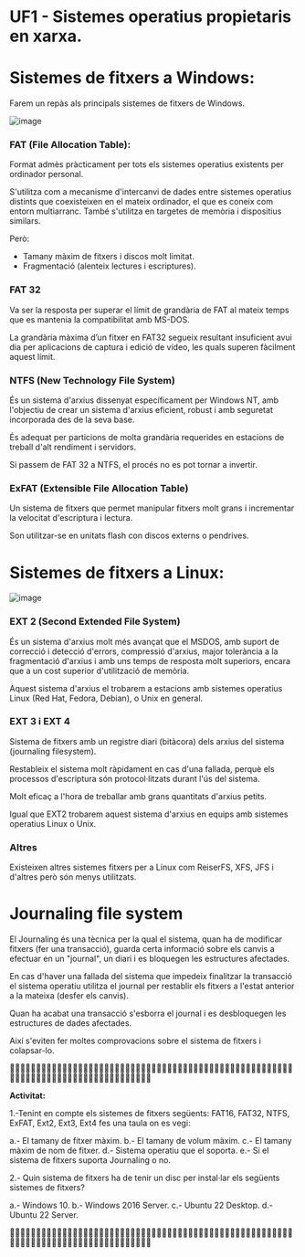 # UF1 - Sistemes operatius propietaris en xarxa.

# Sistemes de fitxers a Windows:

Farem un repàs als principals sistemes de fitxers de Windows.

![image](https://github.com/XaSaFa/MP04/assets/110727546/7574af42-8d5f-4902-b2b0-a8388c902caf)

### FAT (File Allocation Table):

Format admès pràcticament per tots els sistemes operatius existents per ordinador personal.

S'utilitza com a mecanisme d'intercanvi de dades entre sistemes operatius distints que coexisteixen en el mateix
ordinador, el que es coneix com entorn multiarranc. També s'utilitza en targetes de memòria i dispositius similars.

Però:
- Tamany màxim de fitxers i discos molt limitat.
- Fragmentació (alenteix lectures i escriptures).

### FAT 32

Va ser la resposta per superar el límit de grandària de FAT al mateix temps que es mantenia la compatibilitat amb MS-DOS.

La grandària màxima d’un fitxer en FAT32 segueix resultant insuficient avui dia per aplicacions de captura i edició de vídeo, les quals superen fàcilment aquest límit.

### NTFS (New Technology File System)

És un sistema d'arxius dissenyat específicament per Windows NT, amb l'objectiu de crear un sistema d'arxius eficient, robust i amb seguretat incorporada des de la seva base.

És adequat per particions de molta grandària requerides en estacions de treball d'alt rendiment i servidors.

Si passem de FAT 32 a NTFS, el procés no es pot tornar a invertir.

### ExFAT (Extensible File Allocation Table)

Un sistema de fitxers que permet manipular fitxers molt grans i incrementar la velocitat d'escriptura i lectura.

Son utilitzar-se en unitats flash con discos externs o pendrives.  

# Sistemes de fitxers a Linux:

![image](https://github.com/XaSaFa/MP04/assets/110727546/5e864f1b-48d3-4857-ac51-e2891cb99565)

### EXT 2 (Second Extended File System)

És un sistema d'arxius molt més avançat que el MSDOS, amb suport de correcció i detecció d'errors, compressió d'arxius, major tolerància a la fragmentació d'arxius i amb uns temps de resposta molt superiors, encara que a un cost superior d'utilització de memòria.

Aquest sistema d'arxius el trobarem a estacions amb sistemes operatius Linux (Red Hat, Fedora, Debian), o Unix en general.

### EXT 3 i EXT 4

Sistema de fitxers amb un registre diari (bitàcora) dels arxius del sistema (journaling filesystem).

Restableix el sistema molt ràpidament en cas d'una fallada, perquè els processos d'escriptura són protocol·litzats durant l'ús del sistema.

Molt eficaç a l'hora de treballar amb grans quantitats d'arxius petits.

Igual que EXT2 trobarem aquest sistema d'arxius en equips amb sistemes operatius Linux o Unix.

### Altres

Existeixen altres sistemes fitxers per a Linux com ReiserFS, XFS, JFS i d'altres però són menys utilitzats.

# Journaling file system

El Journaling és una tècnica per la qual el sistema, quan ha de modificar fitxers (fer una transacció), guarda certa informació sobre els canvis a efectuar en un "journal", un diari i es bloquegen les estructures afectades.

En cas d'haver una fallada del sistema que impedeix finalitzar la transacció el sistema operatiu utilitza el journal per restablir els fitxers a l'estat anterior a la mateixa (desfer els canvis).

Quan ha acabat una transacció s'esborra el journal i es desbloquegen les estructures de dades afectades.

Així s'eviten fer moltes comprovacions sobre el sistema de fitxers i colapsar-lo.


🕵🏼‍♂️🕵🏼‍♂️🕵🏼‍♂️🕵🏼‍♂️🕵🏼‍♂️🕵🏼‍♂️🕵🏼‍♂️🕵🏼‍♂️🕵🏼‍♂️🕵🏼‍♂️🕵🏼‍♂️🕵🏼‍♂️🕵🏼‍♂️🕵🏼‍♂️🕵🏼‍♂️🕵🏼‍♂️🕵🏼‍♂️🕵🏼‍♂️🕵🏼‍♂️🕵🏼‍♂️🕵🏼‍♂️🕵🏼‍♂️🕵🏼‍♂️🕵🏼‍♂️🕵🏼‍♂️🕵🏼‍♂️🕵🏼‍♂️

**Activitat:**

1.-Tenint en compte els sistemes de fitxers següents: FAT16, FAT32, NTFS, ExFAT, Ext2, Ext3, Ext4 fes una taula on es vegi:

a.- El tamany de fitxer màxim.
b.- El tamany de volum màxim.
c.- El tamany màxim de nom de fitxer.
d.- Sistema operatiu que el soporta.
e.- Si el sistema de fitxers suporta Journaling o no.

2.- Quin sistema de fitxers ha de tenir un disc per instal·lar els següents sistemes de fitxers?

a.- Windows 10.
b.- Windows 2016 Server.
c.- Ubuntu 22 Desktop.
d.- Ubuntu 22 Server.

🕵🏼‍♂️🕵🏼‍♂️🕵🏼‍♂️🕵🏼‍♂️🕵🏼‍♂️🕵🏼‍♂️🕵🏼‍♂️🕵🏼‍♂️🕵🏼‍♂️🕵🏼‍♂️🕵🏼‍♂️🕵🏼‍♂️🕵🏼‍♂️🕵🏼‍♂️🕵🏼‍♂️🕵🏼‍♂️🕵🏼‍♂️🕵🏼‍♂️🕵🏼‍♂️🕵🏼‍♂️🕵🏼‍♂️🕵🏼‍♂️🕵🏼‍♂️🕵🏼‍♂️🕵🏼‍♂️🕵🏼‍♂️🕵🏼‍♂️
